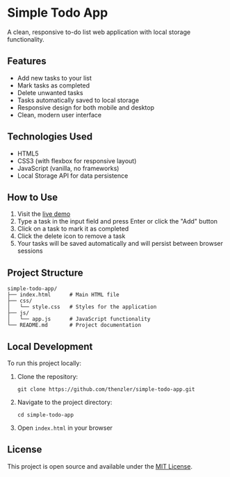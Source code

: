 # Simple Todo App

A clean, responsive to-do list web application with local storage functionality.

## Features

- Add new tasks to your list
- Mark tasks as completed
- Delete unwanted tasks
- Tasks automatically saved to local storage
- Responsive design for both mobile and desktop
- Clean, modern user interface

## Technologies Used

- HTML5
- CSS3 (with flexbox for responsive layout)
- JavaScript (vanilla, no frameworks)
- Local Storage API for data persistence

## How to Use

1. Visit the [live demo](https://thenzler.github.io/simple-todo-app/)
2. Type a task in the input field and press Enter or click the "Add" button
3. Click on a task to mark it as completed
4. Click the delete icon to remove a task
5. Your tasks will be saved automatically and will persist between browser sessions

## Project Structure

```
simple-todo-app/
├── index.html      # Main HTML file
├── css/
│   └── style.css   # Styles for the application
├── js/
│   └── app.js      # JavaScript functionality
└── README.md       # Project documentation
```

## Local Development

To run this project locally:

1. Clone the repository:
   ```
   git clone https://github.com/thenzler/simple-todo-app.git
   ```
2. Navigate to the project directory:
   ```
   cd simple-todo-app
   ```
3. Open `index.html` in your browser

## License

This project is open source and available under the [MIT License](LICENSE).
